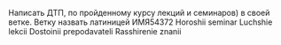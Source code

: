Написать ДТП, по пройденному курсу лекций и семинаров) в своей ветке. Ветку назвать латиницей ИМЯ54372
Horoshii seminar
Luchshie lekcii
Dostoinii prepodavateli
Rasshirenie znanii
